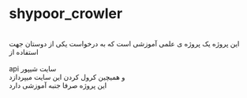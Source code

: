 # shypoor_crowler
<br>این پروژه یک پروژه ی علمی آموزشی است 
که به درخواست یکی از دوستان جهت استفاده از<br> 
<br>api 
سایت شیپور<br> 
و همیچین کرول کردن این سایت میپردازد<br> 
این پروژه صرفا جنبه آموزشی دارد<br> 
